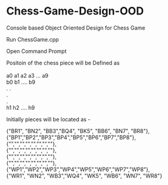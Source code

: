 # Chess-Game-Design-OOD
Console based Object Oriented Design for Chess Game

Run ChessGame.cpp

Open Command Prompt 

Positoin of the chess piece will be Defined as <br><br>
a0  a1 a2  a3 ... a9<br>
b0  b1  ....       b9<br>
.
.<br>
.<br>
.<br>
h1  h2      ....      h9<br>

Initially pieces will be located as - <br> 

{"BR1", "BN2", "BB3","BQ4", "BK5", "BB6", "BN7", "BR8"},<br>
		{"BP1","BP2","BP3","BP4","BP5","BP6","BP7","BP8"},<br>
		{"","","","","","","",""},<br>
		{"","","","","","","",""},<br>
		{"","","","","","","",""},<br>
		{"","","","","","","",""},<br>
		{"WP1","WP2","WP3","WP4","WP5","WP6","WP7","WP8"},<br>
		{"WR1", "WN2", "WB3","WQ4", "WK5", "WB6", "WN7", "WR8"}<br>
